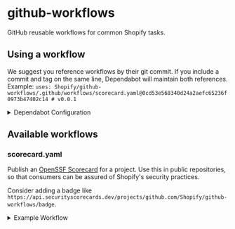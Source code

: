 # github-workflows

GitHub reusable workflows for common Shopify tasks.

## Using a workflow

We suggest you reference workflows by their git commit.
If you include a commit and tag on the same line, Dependabot will maintain both references. Example: `uses: Shopify/github-workflows/.github/workflows/scorecard.yaml@0cd53e568340d24a2aefc65236f0973b47402c14 # v0.0.1`

<details>
<summary>Dependabot Configuration</summary>

Create/modify the `.github/dependabot.yaml` file in your repository. Make sure the `updates` block contains a `github-actions` entry.

```yaml
version: 2
updates:
- package-ecosystem: github-actions
  directory: /
  schedule:
    interval: weekly
```
  
</details>

## Available workflows

### scorecard.yaml

Publish an [OpenSSF Scorecard](https://securityscorecards.dev/) for a project.
Use this in public repositories, so that consumers can be assured of Shopify's security practices.

Consider adding a badge like `https://api.securityscorecards.dev/projects/github.com/Shopify/github-workflows/badge`.

<details>
<summary>Example Workflow</summary>
  
```yaml
name: Scorecard
on:
  branch_protection_rule:
  schedule:
    - cron: '30 1 * * 6'

permissions: {}

jobs:
  build:
    permissions:
      contents: read
      id-token: write
    uses: Shopify/github-workflows/.github/workflows/scorecard.yaml@0cd53e568340d24a2aefc65236f0973b47402c14 # v0.0.1
    secrets:
      token: ${{secrets.GITHUB_TOKEN}}
```
</details>
